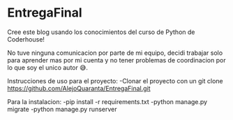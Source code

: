# EntregaFinal

Cree este blog usando los conocimientos del curso de Python de Coderhouse!

No tuve ninguna comunicacion por parte de mi equipo, decidi trabajar solo para aprender mas por mi cuenta y no tener problemas de coordinacion por lo que soy el unico autor 😅.

Instrucciones de uso para el proyecto: -Clonar el proyecto con un git clone https://github.com/AlejoQuaranta/EntregaFinal.git

Para la instalacion: -pip install -r requirements.txt -python manage.py migrate -python manage.py runserver
